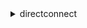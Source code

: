 <details>

<summary>
directconnect
</summary>

- <details><summary>accept-direct-connect-gateway-association-proposal</summary>

  * --direct-connect-gateway-id
  * --proposal-id
  * --associated-gateway-owner-account
  * --override-allowed-prefixes-to-direct-connect-gateway
  * --cli-input-json
  * --cli-input-yaml
  * --generate-cli-skeleton


- <details><summary>allocate-hosted-connection</summary>

  * --connection-id
  * --owner-account
  * --bandwidth
  * --connection-name
  * --vlan
  * --tags
  * --cli-input-json
  * --cli-input-yaml
  * --generate-cli-skeleton


- <details><summary>allocate-private-virtual-interface</summary>

  * --connection-id
  * --owner-account
  * --new-private-virtual-interface-allocation
  * --cli-input-json
  * --cli-input-yaml
  * --generate-cli-skeleton


- <details><summary>allocate-public-virtual-interface</summary>

  * --connection-id
  * --owner-account
  * --new-public-virtual-interface-allocation
  * --cli-input-json
  * --cli-input-yaml
  * --generate-cli-skeleton


- <details><summary>allocate-transit-virtual-interface</summary>

  * --connection-id
  * --owner-account
  * --new-transit-virtual-interface-allocation
  * --cli-input-json
  * --cli-input-yaml
  * --generate-cli-skeleton


- <details><summary>associate-connection-with-lag</summary>

  * --connection-id
  * --lag-id
  * --cli-input-json
  * --cli-input-yaml
  * --generate-cli-skeleton


- <details><summary>associate-hosted-connection</summary>

  * --connection-id
  * --parent-connection-id
  * --cli-input-json
  * --cli-input-yaml
  * --generate-cli-skeleton


- <details><summary>associate-mac-sec-key</summary>

  * --connection-id
  * --secret-arn
  * --ckn
  * --cak
  * --cli-input-json
  * --cli-input-yaml
  * --generate-cli-skeleton


- <details><summary>associate-virtual-interface</summary>

  * --virtual-interface-id
  * --connection-id
  * --cli-input-json
  * --cli-input-yaml
  * --generate-cli-skeleton


- <details><summary>confirm-connection</summary>

  * --connection-id
  * --cli-input-json
  * --cli-input-yaml
  * --generate-cli-skeleton


- <details><summary>confirm-private-virtual-interface</summary>

  * --virtual-interface-id
  * --virtual-gateway-id
  * --direct-connect-gateway-id
  * --cli-input-json
  * --cli-input-yaml
  * --generate-cli-skeleton


- <details><summary>confirm-public-virtual-interface</summary>

  * --virtual-interface-id
  * --cli-input-json
  * --cli-input-yaml
  * --generate-cli-skeleton


- <details><summary>confirm-transit-virtual-interface</summary>

  * --virtual-interface-id
  * --direct-connect-gateway-id
  * --cli-input-json
  * --cli-input-yaml
  * --generate-cli-skeleton


- <details><summary>create-bgp-peer</summary>

  * --virtual-interface-id
  * --new-bgp-peer
  * --cli-input-json
  * --cli-input-yaml
  * --generate-cli-skeleton


- <details><summary>create-connection</summary>

  * --location
  * --bandwidth
  * --connection-name
  * --lag-id
  * --tags
  * --provider-name
  * --request-mac-sec
  * --no-request-mac-sec
  * --cli-input-json
  * --cli-input-yaml
  * --generate-cli-skeleton


- <details><summary>create-direct-connect-gateway</summary>

  * --direct-connect-gateway-name
  * --amazon-side-asn
  * --cli-input-json
  * --cli-input-yaml
  * --generate-cli-skeleton


- <details><summary>create-direct-connect-gateway-association</summary>

  * --direct-connect-gateway-id
  * --gateway-id
  * --add-allowed-prefixes-to-direct-connect-gateway
  * --virtual-gateway-id
  * --cli-input-json
  * --cli-input-yaml
  * --generate-cli-skeleton


- <details><summary>create-direct-connect-gateway-association-proposal</summary>

  * --direct-connect-gateway-id
  * --direct-connect-gateway-owner-account
  * --gateway-id
  * --add-allowed-prefixes-to-direct-connect-gateway
  * --remove-allowed-prefixes-to-direct-connect-gateway
  * --cli-input-json
  * --cli-input-yaml
  * --generate-cli-skeleton


- <details><summary>create-interconnect</summary>

  * --interconnect-name
  * --bandwidth
  * --location
  * --lag-id
  * --tags
  * --provider-name
  * --cli-input-json
  * --cli-input-yaml
  * --generate-cli-skeleton


- <details><summary>create-lag</summary>

  * --number-of-connections
  * --location
  * --connections-bandwidth
  * --lag-name
  * --connection-id
  * --tags
  * --child-connection-tags
  * --provider-name
  * --request-mac-sec
  * --no-request-mac-sec
  * --cli-input-json
  * --cli-input-yaml
  * --generate-cli-skeleton


- <details><summary>create-private-virtual-interface</summary>

  * --connection-id
  * --new-private-virtual-interface
  * --cli-input-json
  * --cli-input-yaml
  * --generate-cli-skeleton


- <details><summary>create-public-virtual-interface</summary>

  * --connection-id
  * --new-public-virtual-interface
  * --cli-input-json
  * --cli-input-yaml
  * --generate-cli-skeleton


- <details><summary>create-transit-virtual-interface</summary>

  * --connection-id
  * --new-transit-virtual-interface
  * --cli-input-json
  * --cli-input-yaml
  * --generate-cli-skeleton


- <details><summary>delete-bgp-peer</summary>

  * --virtual-interface-id
  * --asn
  * --customer-address
  * --bgp-peer-id
  * --cli-input-json
  * --cli-input-yaml
  * --generate-cli-skeleton


- <details><summary>delete-connection</summary>

  * --connection-id
  * --cli-input-json
  * --cli-input-yaml
  * --generate-cli-skeleton


- <details><summary>delete-direct-connect-gateway</summary>

  * --direct-connect-gateway-id
  * --cli-input-json
  * --cli-input-yaml
  * --generate-cli-skeleton


- <details><summary>delete-direct-connect-gateway-association</summary>

  * --association-id
  * --direct-connect-gateway-id
  * --virtual-gateway-id
  * --cli-input-json
  * --cli-input-yaml
  * --generate-cli-skeleton


- <details><summary>delete-direct-connect-gateway-association-proposal</summary>

  * --proposal-id
  * --cli-input-json
  * --cli-input-yaml
  * --generate-cli-skeleton


- <details><summary>delete-interconnect</summary>

  * --interconnect-id
  * --cli-input-json
  * --cli-input-yaml
  * --generate-cli-skeleton


- <details><summary>delete-lag</summary>

  * --lag-id
  * --cli-input-json
  * --cli-input-yaml
  * --generate-cli-skeleton


- <details><summary>delete-virtual-interface</summary>

  * --virtual-interface-id
  * --cli-input-json
  * --cli-input-yaml
  * --generate-cli-skeleton


- <details><summary>describe-connections</summary>

  * --connection-id
  * --cli-input-json
  * --cli-input-yaml
  * --generate-cli-skeleton


- <details><summary>describe-direct-connect-gateway-association-proposals</summary>

  * --direct-connect-gateway-id
  * --proposal-id
  * --associated-gateway-id
  * --max-results
  * --next-token
  * --cli-input-json
  * --cli-input-yaml
  * --generate-cli-skeleton


- <details><summary>describe-direct-connect-gateway-associations</summary>

  * --association-id
  * --associated-gateway-id
  * --direct-connect-gateway-id
  * --virtual-gateway-id
  * --cli-input-json
  * --cli-input-yaml
  * --starting-token
  * --page-size
  * --max-items
  * --generate-cli-skeleton


- <details><summary>describe-direct-connect-gateway-attachments</summary>

  * --direct-connect-gateway-id
  * --virtual-interface-id
  * --cli-input-json
  * --cli-input-yaml
  * --starting-token
  * --page-size
  * --max-items
  * --generate-cli-skeleton


- <details><summary>describe-direct-connect-gateways</summary>

  * --direct-connect-gateway-id
  * --cli-input-json
  * --cli-input-yaml
  * --starting-token
  * --page-size
  * --max-items
  * --generate-cli-skeleton


- <details><summary>describe-hosted-connections</summary>

  * --connection-id
  * --cli-input-json
  * --cli-input-yaml
  * --generate-cli-skeleton


- <details><summary>describe-interconnects</summary>

  * --interconnect-id
  * --cli-input-json
  * --cli-input-yaml
  * --generate-cli-skeleton


- <details><summary>describe-lags</summary>

  * --lag-id
  * --cli-input-json
  * --cli-input-yaml
  * --generate-cli-skeleton


- <details><summary>describe-loa</summary>

  * --connection-id
  * --provider-name
  * --loa-content-type
  * --cli-input-json
  * --cli-input-yaml
  * --generate-cli-skeleton


- <details><summary>describe-locations</summary>

  * --cli-input-json
  * --cli-input-yaml
  * --generate-cli-skeleton


- <details><summary>describe-tags</summary>

  * --resource-arns
  * --cli-input-json
  * --cli-input-yaml
  * --generate-cli-skeleton


- <details><summary>describe-virtual-gateways</summary>

  * --cli-input-json
  * --cli-input-yaml
  * --generate-cli-skeleton


- <details><summary>describe-virtual-interfaces</summary>

  * --connection-id
  * --virtual-interface-id
  * --cli-input-json
  * --cli-input-yaml
  * --generate-cli-skeleton


- <details><summary>disassociate-connection-from-lag</summary>

  * --connection-id
  * --lag-id
  * --cli-input-json
  * --cli-input-yaml
  * --generate-cli-skeleton


- <details><summary>disassociate-mac-sec-key</summary>

  * --connection-id
  * --secret-arn
  * --cli-input-json
  * --cli-input-yaml
  * --generate-cli-skeleton


- <details><summary>help</summary>

  * 


- <details><summary>list-virtual-interface-test-history</summary>

  * --test-id
  * --virtual-interface-id
  * --bgp-peers
  * --status
  * --max-results
  * --next-token
  * --cli-input-json
  * --cli-input-yaml
  * --generate-cli-skeleton


- <details><summary>start-bgp-failover-test</summary>

  * --virtual-interface-id
  * --bgp-peers
  * --test-duration-in-minutes
  * --cli-input-json
  * --cli-input-yaml
  * --generate-cli-skeleton


- <details><summary>stop-bgp-failover-test</summary>

  * --virtual-interface-id
  * --cli-input-json
  * --cli-input-yaml
  * --generate-cli-skeleton


- <details><summary>tag-resource</summary>

  * --resource-arn
  * --tags
  * --cli-input-json
  * --cli-input-yaml
  * --generate-cli-skeleton


- <details><summary>untag-resource</summary>

  * --resource-arn
  * --tag-keys
  * --cli-input-json
  * --cli-input-yaml
  * --generate-cli-skeleton


- <details><summary>update-connection</summary>

  * --connection-id
  * --connection-name
  * --encryption-mode
  * --cli-input-json
  * --cli-input-yaml
  * --generate-cli-skeleton


- <details><summary>update-direct-connect-gateway-association</summary>

  * --association-id
  * --add-allowed-prefixes-to-direct-connect-gateway
  * --remove-allowed-prefixes-to-direct-connect-gateway
  * --cli-input-json
  * --cli-input-yaml
  * --generate-cli-skeleton


- <details><summary>update-lag</summary>

  * --lag-id
  * --lag-name
  * --minimum-links
  * --encryption-mode
  * --cli-input-json
  * --cli-input-yaml
  * --generate-cli-skeleton


- <details><summary>update-virtual-interface-attributes</summary>

  * --virtual-interface-id
  * --mtu
  * --cli-input-json
  * --cli-input-yaml
  * --generate-cli-skeleton


</details>

